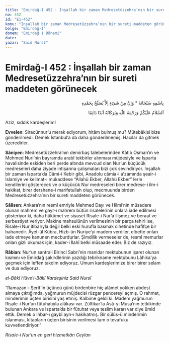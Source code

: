 ```yaml
---
title: "Emirdağ-I 452 : İnşallah bir zaman Medresetüzzehra’nın bir sureti maddeten görünecek"
no: 452
id: "E1-452"
konu: "İnşallah bir zaman Medresetüzzehra’nın bir sureti maddeten görünecek"
bolge: "Emirdağ-I"
donem: "Emirdağ 1 Dönemi"
date: 
yazar: "Said Nursî"
---
```


# Emirdağ-I 452 : İnşallah bir zaman Medresetüzzehra’nın bir sureti maddeten görünecek

<p class="arabic" dir="rtl" title="Meal: “Subhân Allah’ın adıyla” * “Hiçbir şey yoktur ki O'nu hamd ile tesbih etmesin” [İsrâ 17:44]">بِاسْمِهِ سُبْحَانَهُ * وَاِنْ مِنْ شَىْءٍ اِلاَّ يُسَبِّحُ بِحَمْدِهِ</p>

<p class="arabic" dir="rtl" title="Meal: “Allah’ın selâmı, rahmeti ve bereketleri, ebedî ve dâimî olarak üzerinize olsun.”">اَلسَّلاَمُ عَلَيْكُمْ وَرَحْمَةُ اللّٰهِ وَبَرَكَاتُهُ اَبَدًا دَائِمًا</p>

Aziz, sıddık kardeşlerim!

**Evvelen**: Siracünnur’u merak ediyorum, hitâm bulmuş mu? Mütebâkisi bize gönderilmedi. Demek İstanbul’a da daha gönderilmemiş. Hacılar da gitmek üzeredirler.

**Sâniyen**: Medresetüzzehra’nın demirbaş talebelerinden Kâtib Osman’ın ve Mehmed Nuri’nin bayramda arabî tekbirler alınması müjdesiyle ve Isparta havalisinde eskiden beri perde altında mevcud olan Nur’un küçücük medreseleri daha ziyade intişarına çalışmaları bizi çok sevindiriyor. İnşallah bir zaman Isparta’da Câmi-i Kebir gibi, Anadolu câmia-i a’zamında şeair-i İslamiye ve kelimat-ı mukaddese “Allahü Ekber, Allahü Ekber” lerle kendilerini gösterecek ve o küçücük Nur medreseleri birer medrese-i ilm-i hakikat, birer dershane-i marifetullah olup, mecmuunda birden Medresetüzzehra’nın bir sureti maddeten görünecek.

**Sâlisen**: Ankara’nın resmî emriyle Mehmed Dayı ve Hilmi’nin müsadere olunan mahrem ve gayr-ı mahrem bütün risalelerinin onlara iade edilmesi gösteriyor ki, daha hükümet ve siyaset Risale-i Nur’a ilişmez ve beraat ve serbestiyet veriyor. Makine mahsulünün verilmesinin bir parça tehiri ise, Risale-i Nur itibarıyla değil belki eski hurufla basmak cihetinde hafifçe bir bahanedir. Âyet-ül Kübra, Hizb-ün Nuriye’yi madem verdiler, elbette onları iade etmeye kanunen mecburdurlar. Şimdilik vermeseler de, resmî memurlar onları gizli okumak için, kader-i İlahî belki müsaade eder. Biz de razıyız.

**Râbian**: Nur’un santrali Birinci Sabri’nin manidar mektubunun işaret olunan kısmını ve Emirdağ şakirdlerinin yazdığı tebrikname mektubunu Lâhika’ya geçmek için leffen takdim ediyoruz. Umum kardeşlerimize birer birer selam ve dua ediyoruz.

*el-Bâkî Hüve’l-Bâkî*
*Kardeşiniz*
*Said Nursî*

[^1]: Bu Ramazan-ı Şerif’in üçüncü günü, Üstadımızın söylemesi üzerine küçük bir fıkra yazmıştık. Fakat bugüne kadar her nasılsa unutmuşuz. Şimdi aynen yazıyoruz. Bu mektubu yazarken fıkrayı gösterdim. Dedi: Hemen şimdi yaz.

“Ramazan-ı Şerif’in üçüncü günü birdenbire hiç alâmet yokken abdest almaya çıktığımda, yağmurun müjdecisi rüzgar pencereyi açmış. O rahmet, minderimin üçten birisini yaş etmiş. Kalbime geldi ki: Madem yağmurun Risale-i Nur’un fütuhatıyla alâkası var. Zülfikar’la Asâ-yı Musa’nın tetkikinde bulunan Ankara ve Isparta’da bir fütuhat veya teslim kararı var diye ümid ettik. Demek o ihbar-ı gaybî ayn-ı hakikatmış. Bir sülüs-ü minderimin ıslanması, kitapların üçten birisinin verilmesi tam o tevafuku kuvvetlendiriyor.”

*Risale-i Nur’un en geri hizmetkârı Ceylan*
